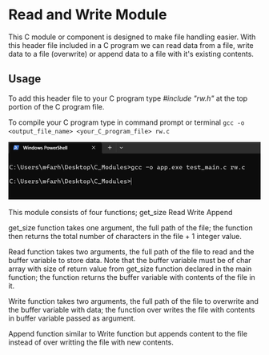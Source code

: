 # Read and Write Module
This C module or component is designed to make file handling easier. With this header file included in a C program we can read data from a file, write data to a file (overwrite) or append data to a file with it's existing contents.

## Usage
To add this header file to your C program type *#include "rw.h"* at the top portion of the C program file.

To compile your C program type in command prompt or terminal `gcc -o <output_file_name> <your_C_program_file> rw.c`

![Compilation](https://github.com/mohammedfarhannp/C_Modules/blob/master/ReadWrite%20Module/imgs/Screenshot_Compilation.png)

This module consists of four functions;
get_size
Read
Write
Append

get_size function takes one argument, the full path of the file; the function then returns the total number of characters in the file + 1 integer value.

Read function takes two arguments, the full path of the file to read and the buffer variable to store data. Note that the buffer variable must be of char array with size of return value from get_size function declared in the main function; the function returns the buffer variable with contents of the file in it.

Write function takes two arguments, the full path of the file to overwrite and the buffer variable with data; the function over writes the file with contents in buffer variable passed as argument.

Append function similar to Write function but appends content to the file instead of over writting the file with new contents.
